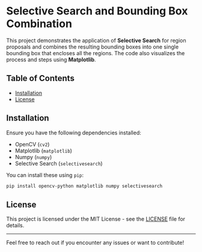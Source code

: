 # Selective Search and Bounding Box Combination

This project demonstrates the application of **Selective Search** for region proposals and combines the resulting bounding boxes into one single bounding box that encloses all the regions. The code also visualizes the process and steps using **Matplotlib**.

## Table of Contents

- [Installation](#installation)
- [License](#license)

## Installation

Ensure you have the following dependencies installed:

- OpenCV (`cv2`)
- Matplotlib (`matplotlib`)
- Numpy (`numpy`)
- Selective Search (`selectivesearch`)

You can install these using `pip`:

```bash
pip install opencv-python matplotlib numpy selectivesearch
```

## License

This project is licensed under the MIT License - see the [LICENSE](LICENSE) file for details.

---

Feel free to reach out if you encounter any issues or want to contribute!
